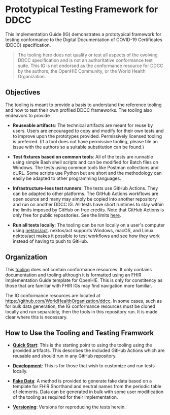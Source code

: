# Prototypical Testing Framework for DDCC

This Implementation Guide (IG) demonstrates a prototypical framework for testing conformance to the Digital Documentation of COVID-19 Certificates (DDCC) specification. 

> The tooling here does not qualify or test all aspects of the evolving DDCC specification and is not an authoritative conformance test suite. This IG is not endorsed as the conformance resource for DDCC by the authors, the OpenHIE Community, or the World Health Organization. 

## Objectives

The tooling is meant to provide a basis to understand the reference tooling and how to test their own profiled DDCC frameworks. The tooling also endeavors to provide

* **Reuseable artifacts**: The technical artifacts are meant for reuse by users. Users are encouraged to copy and modify for their own tests and to improve upon the prototypes provided. Permissively licensed tooling is preferred. (If a tool does not have permissive tooling, please file an issue with the authors so a suitable substitution can be found.)

* **Test fixtures based on common tools**: All of the tests are runnable using simple Bash shell scripts and can be modified for Batch files on Windows. The tests using common tools like Postman collections and cURL. Some scripts use Python but are short and the methodology can easily be adapted to other programming languages.

* **Infrastructure-less test runners**: The tests use GitHub Actions. They can be adapted to other platforms. The GitHub Actions workflows are open source and many may simply be copied into another repository and run on another DDCC IG. All tests have short runtimes to stay within the limits imposed by GitHub on free credits. Note that GitHub Actions is only free for public repositories. See the limits [here](https://docs.github.com/en/actions/learn-github-actions/usage-limits-billing-and-administration).

* **Run all tests locally**: The tooling can be run locally on a user's computer using [nektos/act](https://github.com/nektos/act). nektos/act supports Windows, macOS, and Linux. nektos/act makes it possible to test workflows and see how they work instead of having to push to GitHub. 

## Organization

This [tooling](https://github.com/openhie/ddcc-tests) does not contain conformance resources. It only contains documentation and tooling although it is formatted using an FHIR Implementation Guide template for OpenHIE. This is only for constitency as those that are familiar with FHIR IGs may find navigation more familiar.

The IG conformance resources are located at https://github.com/WorldHealthOrganization/ddcc. In some cases, such as for bulk data generation, the IG conformance resources must be cloned locally and run separately, then the tools in this repository run. It is made clear where this is necessary.

## How to Use the Tooling and Testing Framwork

* [**Quick Start**](quickstart.md): This is the starting point to using the tooling using the provided artifacts. This describes the included GitHub Actions which are reusable and should run in any GitHub repository.

* [**Development**](development.md): This is for those that wish to customize and run tests locally.

* [**Fake Data**](fakedata.md): A method is provided to generate fake data based on a template for FHIR Shorthand and neutral names from the periodic table of elements. Data can be generated in bulk with some user modification of the tooling as required for their implementation.

* [**Versioning**](versioning): Versions for reproducing the tests herein.